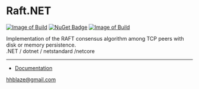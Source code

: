 # Raft.NET
[![Image of Build](https://img.shields.io/badge/License-BSD%203,%20FOSS-FC0574.svg)](https://github.com/hhblaze/Biser/blob/master/LICENSE)
[![NuGet Badge](https://buildstats.info/nuget/Raft)](https://www.nuget.org/packages/Raft/)
[![Image of Build](https://img.shields.io/badge/Powered%20by-tiesky.com-1883F5.svg)](http://tiesky.com)

Implementation of the RAFT consensus algorithm among TCP peers with disk or memory persistence.<br />.NET / dotnet / netstandard /netcore<br />

----

 - [Documentation](https://docs.google.com/document/d/e/2PACX-1vQYWpDD6L20CSBR4QTlpP2SJDEKcj6VRP-ZI3t_wQ93c3OS96Wk8ojvAFNo3zwYaiz7VUi5EF34JJhZ/pub)
 
 hhblaze@gmail.com
 

